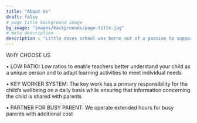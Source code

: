 ```yaml
---
title: "About Us"
draft: false
# page title background image
bg_image: "images/backgrounds/page-title.jpg"
# meta description
description : "Little doves school was borne out of a passion to support the learning and development of children."
---
```


WHY CHOOSE US

• LOW RATIO: Low ratios to enable teachers better understand your child as a unique person and to adapt learning activities to meet individual needs

• KEY WORKER SYSTEM: The key work has a primary responsibility for the child’s wellbeing on a daily basis while ensuring that information concerning the child is shared with parents

• PARTNER FOR BUSY PARENT: We operate extended hours for busy parents with additional cost
